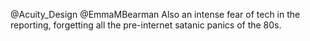 @Acuity_Design @EmmaMBearman Also an intense fear of tech in the reporting, forgetting all the pre-internet satanic panics of the 80s.